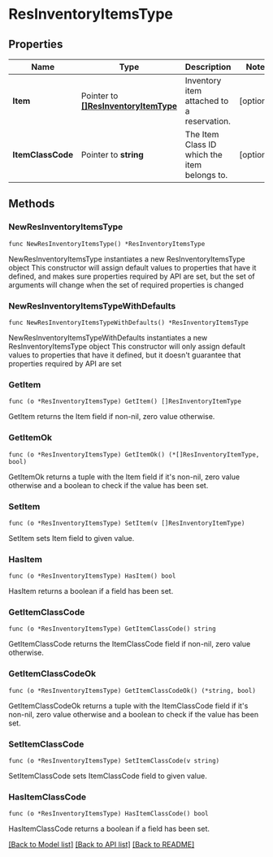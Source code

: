 # ResInventoryItemsType

## Properties

Name | Type | Description | Notes
------------ | ------------- | ------------- | -------------
**Item** | Pointer to [**[]ResInventoryItemType**](ResInventoryItemType.md) | Inventory item attached to a reservation. | [optional] 
**ItemClassCode** | Pointer to **string** | The Item Class ID which the item belongs to. | [optional] 

## Methods

### NewResInventoryItemsType

`func NewResInventoryItemsType() *ResInventoryItemsType`

NewResInventoryItemsType instantiates a new ResInventoryItemsType object
This constructor will assign default values to properties that have it defined,
and makes sure properties required by API are set, but the set of arguments
will change when the set of required properties is changed

### NewResInventoryItemsTypeWithDefaults

`func NewResInventoryItemsTypeWithDefaults() *ResInventoryItemsType`

NewResInventoryItemsTypeWithDefaults instantiates a new ResInventoryItemsType object
This constructor will only assign default values to properties that have it defined,
but it doesn't guarantee that properties required by API are set

### GetItem

`func (o *ResInventoryItemsType) GetItem() []ResInventoryItemType`

GetItem returns the Item field if non-nil, zero value otherwise.

### GetItemOk

`func (o *ResInventoryItemsType) GetItemOk() (*[]ResInventoryItemType, bool)`

GetItemOk returns a tuple with the Item field if it's non-nil, zero value otherwise
and a boolean to check if the value has been set.

### SetItem

`func (o *ResInventoryItemsType) SetItem(v []ResInventoryItemType)`

SetItem sets Item field to given value.

### HasItem

`func (o *ResInventoryItemsType) HasItem() bool`

HasItem returns a boolean if a field has been set.

### GetItemClassCode

`func (o *ResInventoryItemsType) GetItemClassCode() string`

GetItemClassCode returns the ItemClassCode field if non-nil, zero value otherwise.

### GetItemClassCodeOk

`func (o *ResInventoryItemsType) GetItemClassCodeOk() (*string, bool)`

GetItemClassCodeOk returns a tuple with the ItemClassCode field if it's non-nil, zero value otherwise
and a boolean to check if the value has been set.

### SetItemClassCode

`func (o *ResInventoryItemsType) SetItemClassCode(v string)`

SetItemClassCode sets ItemClassCode field to given value.

### HasItemClassCode

`func (o *ResInventoryItemsType) HasItemClassCode() bool`

HasItemClassCode returns a boolean if a field has been set.


[[Back to Model list]](../README.md#documentation-for-models) [[Back to API list]](../README.md#documentation-for-api-endpoints) [[Back to README]](../README.md)


